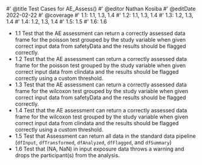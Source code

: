 #' @title Test Cases for AE_Assess()
#' @editor Nathan Kosiba
#' @editDate 2022-02-22
#' @coverage
#' 1.1: 1.1, 1.3, 1.4
#' 1.2: 1.1, 1.3, 1.4
#' 1.3: 1.2, 1.3, 1.4
#' 1.4: 1.2, 1.3, 1.4
#' 1.5: 1.5
#' 1.6: 1.6

+ 1.1 Test that the AE assessment can return a correctly assessed data frame
for the poisson test grouped by the study variable when given correct input data
from safetyData and the results should be flagged correctly.
+ 1.2 Test that the AE assessment can return a correctly assessed data frame
for the poisson test grouped by the study variable when given correct input data
from clindata and the results should be flagged correctly using a custom threshold.
+ 1.3 Test that the AE assessment can return a correctly assessed data frame
for the wilcoxon test grouped by the study variable when given correct input data
from safetyData and the results should be flagged correctly.
+ 1.4 Test that the AE assessment can return a correctly assessed data frame
for the wilcoxon test grouped by the study variable when given correct input data
from clindata and the results should be flagged correctly using a custom threshold.
+ 1.5 Test that Assessment can return all data in the standard data pipeline
(`dfInput`, `dfTransformed`, `dfAnalyzed`, `dfFlagged`, and `dfSummary`)
+ 1.6 Test that (NA, NaN) in input exposure data throws a warning and 
drops the participant(s) from the analysis.
